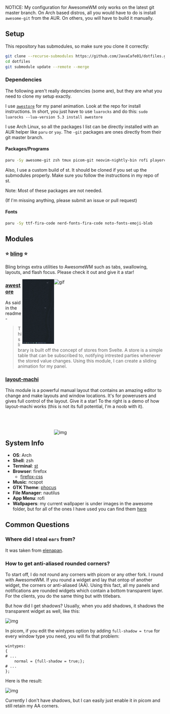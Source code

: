 NOTICE: My configuration for AwesomeWM only works on the latest git master branch. On Arch based distros, all you would have to do is install `awesome-git` from the AUR. On others, you will have to build it manually.


## Setup
This repository has submodules, so make sure you clone it correctly:
```bash
git clone --recurse-submodules https://github.com/JavaCafe01/dotfiles.git
cd dotfiles
git submodule update --remote --merge
```
### Dependencies
The following aren't really dependencies (some are), but they are what you need to clone my setup exactly.

I use [`awestore`](https://github.com/K4rakara/awestore) for my panel animation. Look at the repo for install instructions. In short, you just have to use `luarocks` and do this: `sudo luarocks --lua-version 5.3 install awestore`

I use Arch Linux, so all the packages I list can be directly installed with an AUR helper like `paru` or `yay`. The `-git` packages are ones directly from their git master branch.

#### Packages/Programs

```bash
paru -Sy awesome-git zsh tmux picom-git neovim-nightly-bin rofi playerctl nautilus discord imagemagick giph farge-git colorpicker-ym1234-git lm_sensors acpid pulseaudio inotify-tools acpilight bat firefox ncspot
```
Also, I use a custom build of st. It should be cloned if you set up the submodules properly. Make sure you follow the instructions in my repo of st.

Note: Most of these packages are not needed.

(If I'm missing anything, please submit an issue or pull request)

#### Fonts

```bash
paru -Sy ttf-fira-code nerd-fonts-fira-code noto-fonts-emoji-blob
```

## Modules
### :star: [bling](https://github.com/Nooo37/bling) :star:
Bling brings extra utilities to AwesomeWM such as tabs, swallowing, layouts, and flash focus. Please check it out and give it a star!

<img src="https://github.com/JavaCafe01/dotfiles/blob/master/.config/awesome/images/layout-machi_demo.gif" alt="gif" align="right" width="350px"/>


<img src="https://raw.githubusercontent.com/K4rakara/awestore/trunk/demo.gif" alt="gif" align="right" width="100px"/>

### [awestore](https://github.com/K4rakara/awestore)
As said in the readme - 
> This library is built off the concept of stores from Svelte. A store is a simple table that can be subscribed to, notifying intrested parties whenever the stored value changes.
Using this module, I can create a sliding animation for my panel.

### [layout-machi](https://github.com/xinhaoyuan/layout-machi)
This module is a powerful manual layout that contains an amazing editor to change and make layouts and window locations. It's for powerusers and gives full control of the layout. Give it a star! To the right is a demo of how layout-machi works (this is not its full potential, I'm a noob with it).

<br/>
<br/>
<br/>

<img src="https://github.com/JavaCafe01/dotfiles/blob/master/.config/awesome/images/rice.png" alt="img" align="right" width="350px"/>

## System Info
+ **OS**: Arch
+ **Shell**: zsh
+ **Terminal**: [st](https://github.com/JavaCafe01/st)
+ **Browser**: firefox
    + [firefox-css](https://github.com/JavaCafe01/firefox-css)
+ **Music**: ncspot
+ **GTK Theme**: [phocus](https://github.com/JavaCafe01/phocus)
+ **File Manager**: nautilus
+ **App Menu**: rofi
+ **Wallpapers**: my current wallpaper is under images in the awesome folder, but for all of the ones I have used you can find them [here](https://github.com/JavaCafe01/wallpapers)

## Common Questions

### Where did I steal `ears` from?
It was taken from [elenapan](https://github.com/elenapan/dotfiles).

### How to get anti-aliased rounded corners?
To start off, I do not round any corners with picom or any other fork. I round with AwesomeWM. If you round a widget and lay that ontop of another widget, the corners or anti-aliased (AA). Using this fact, all my panels and notifications are rounded widgets which contain a bottom transparent layer. For the clients, you do the same thing but with titlebars. 

But how did I get shadows? Usually, when you add shadows, it shadows the transparent widget as well, like this: 

<img src="https://github.com/JavaCafe01/dotfiles/blob/master/.config/awesome/images/round_transparent.png" alt="img">

In picom, if you edit the wintypes option by adding `full-shadow = true` for every window type you need, you will fix that problem:

```
wintypes:
{
# ...
    normal = {full-shadow = true;};
# ...
};
```

Here is the result:

<img src="https://github.com/JavaCafe01/dotfiles/blob/master/.config/awesome/images/round_shadow.png" alt="img">

Currently I don't have shadows, but I can easily just enable it in picom and still retain my AA corners.
